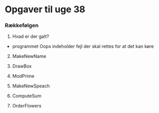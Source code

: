# Opgaver til uge 38 
### Rækkefølgen 

1) Hvad er der galt?
- programmet Oops indeholder fejl der skal rettes for at det kan køre

2) MakeNewName

3) DrawBox

4) ModPrime

5) MakeNewSpeach

6) ComputeSum

7) OrderFlowers




